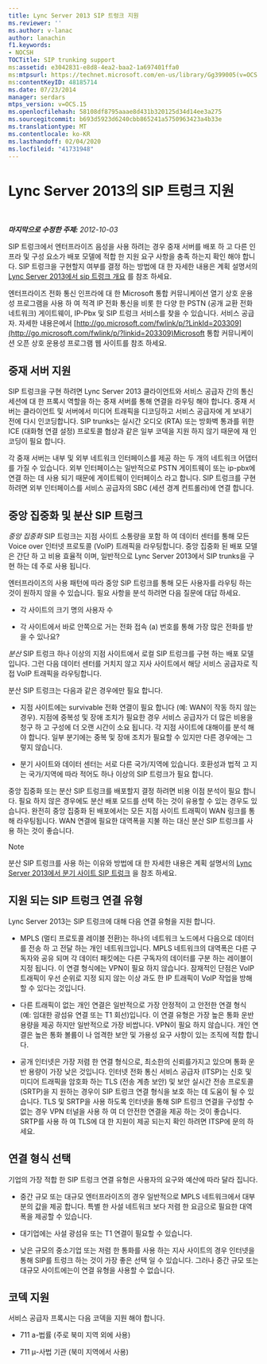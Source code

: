 ```yaml
---
title: Lync Server 2013 SIP 트렁크 지원
ms.reviewer: ''
ms.author: v-lanac
author: lanachin
f1.keywords:
- NOCSH
TOCTitle: SIP trunking support
ms:assetid: e3042831-e8d8-4ea2-baa2-1a697401ffa0
ms:mtpsurl: https://technet.microsoft.com/en-us/library/Gg399005(v=OCS.15)
ms:contentKeyID: 48185714
ms.date: 07/23/2014
manager: serdars
mtps_version: v=OCS.15
ms.openlocfilehash: 58108df8795aaae8d431b320125d34d14ee3a275
ms.sourcegitcommit: b693d5923d6240cbb865241a5750963423a4b33e
ms.translationtype: MT
ms.contentlocale: ko-KR
ms.lasthandoff: 02/04/2020
ms.locfileid: "41731948"
---
```

<div data-xmlns="http://www.w3.org/1999/xhtml">

<div class="topic" data-xmlns="http://www.w3.org/1999/xhtml" data-msxsl="urn:schemas-microsoft-com:xslt" data-cs="http://msdn.microsoft.com/en-us/">

<div data-asp="http://msdn2.microsoft.com/asp">

# <a name="sip-trunking-support-in-lync-server-2013"></a>Lync Server 2013의 SIP 트렁크 지원

</div>

<div id="mainSection">

<div id="mainBody">

<span> </span>

_**마지막으로 수정한 주제:** 2012-10-03_

SIP 트렁크에서 엔터프라이즈 음성을 사용 하려는 경우 중재 서버를 배포 하 고 다른 인프라 및 구성 요소가 배포 모델에 적합 한 지원 요구 사항을 충족 하는지 확인 해야 합니다. SIP 트렁크을 구현할지 여부를 결정 하는 방법에 대 한 자세한 내용은 계획 설명서의 [Lync Server 2013에서 sip 트렁크 개요](lync-server-2013-overview-of-sip-trunking.md) 를 참조 하세요.

엔터프라이즈 전화 통신 인프라에 대 한 Microsoft 통합 커뮤니케이션 열기 상호 운용성 프로그램을 사용 하 여 적격 IP 전화 통신을 비롯 한 다양 한 PSTN (공개 교환 전화 네트워크) 게이트웨이, IP-Pbx 및 SIP 트렁크 서비스를 찾을 수 있습니다. 서비스 공급자. 자세한 내용은에서 [http://go.microsoft.com/fwlink/p/?LinkId=203309](http://go.microsoft.com/fwlink/p/?linkid=203309)Microsoft 통합 커뮤니케이션 오픈 상호 운용성 프로그램 웹 사이트를 참조 하세요.

<div>

## <a name="mediation-server-support"></a>중재 서버 지원

SIP 트렁크을 구현 하려면 Lync Server 2013 클라이언트와 서비스 공급자 간의 통신 세션에 대 한 프록시 역할을 하는 중재 서버를 통해 연결을 라우팅 해야 합니다. 중재 서버는 클라이언트 및 서버에서 미디어 트래픽을 디코딩하고 서비스 공급자에 게 보내기 전에 다시 인코딩합니다. SIP trunks는 실시간 오디오 (RTA) 또는 방화벽 통과를 위한 ICE (대화형 연결 설정) 프로토콜 협상과 같은 일부 코덱을 지원 하지 않기 때문에 재 인코딩이 필요 합니다.

각 중재 서버는 내부 및 외부 네트워크 인터페이스를 제공 하는 두 개의 네트워크 어댑터를 가질 수 있습니다. 외부 인터페이스는 일반적으로 PSTN 게이트웨이 또는 ip-pbx에 연결 하는 데 사용 되기 때문에 게이트웨이 인터페이스 라고 합니다. SIP 트렁크를 구현 하려면 외부 인터페이스를 서비스 공급자의 SBC (세션 경계 컨트롤러)에 연결 합니다.

</div>

<div>

## <a name="centralized-vs-distributed-sip-trunking"></a>중앙 집중화 및 분산 SIP 트렁크

*중앙 집중화* SIP 트렁크는 지점 사이트 소통량을 포함 하 여 데이터 센터를 통해 모든 Voice over 인터넷 프로토콜 (VoIP) 트래픽을 라우팅합니다. 중앙 집중화 된 배포 모델은 간단 하 고 비용 효율적 이며, 일반적으로 Lync Server 2013에서 SIP trunks을 구현 하는 데 주로 사용 됩니다.

엔터프라이즈의 사용 패턴에 따라 중앙 SIP 트렁크를 통해 모든 사용자를 라우팅 하는 것이 원하지 않을 수 있습니다. 필요 사항을 분석 하려면 다음 질문에 대답 하세요.

  - 각 사이트의 크기 명의 사용자 수

  - 각 사이트에서 바로 안쪽으로 거는 전화 접속 (a) 번호를 통해 가장 많은 전화를 받을 수 있나요?

*분산* SIP 트렁크 하나 이상의 지점 사이트에서 로컬 SIP 트렁크를 구현 하는 배포 모델입니다. 그런 다음 데이터 센터를 거치지 않고 지사 사이트에서 해당 서비스 공급자로 직접 VoIP 트래픽을 라우팅합니다.

분산 SIP 트렁크는 다음과 같은 경우에만 필요 합니다.

  - 지점 사이트에는 survivable 전화 연결이 필요 합니다 (예: WAN이 작동 하지 않는 경우). 지점에 중복성 및 장애 조치가 필요한 경우 서비스 공급자가 더 많은 비용을 청구 하 고 구성에 더 오랜 시간이 소요 됩니다. 각 지점 사이트에 대해이를 분석 해야 합니다. 일부 분기에는 중복 및 장애 조치가 필요할 수 있지만 다른 경우에는 그렇지 않습니다.

  - 분기 사이트와 데이터 센터는 서로 다른 국가/지역에 있습니다. 호환성과 법적 고 지는 국가/지역에 따라 적어도 하나 이상의 SIP 트렁크가 필요 합니다.

중앙 집중화 또는 분산 SIP 트렁크를 배포할지 결정 하려면 비용 이점 분석이 필요 합니다. 필요 하지 않은 경우에도 분산 배포 모드를 선택 하는 것이 유용할 수 있는 경우도 있습니다. 완전히 중앙 집중화 된 배포에서는 모든 지점 사이트 트래픽이 WAN 링크를 통해 라우팅됩니다. WAN 연결에 필요한 대역폭을 지불 하는 대신 분산 SIP 트렁크를 사용 하는 것이 좋습니다.

<div>


> [!NOTE]  
> 분산 SIP 트렁크를 사용 하는 이유와 방법에 대 한 자세한 내용은 계획 설명서의 <A href="lync-server-2013-branch-site-sip-trunking.md">Lync Server 2013에서 분기 사이트 SIP 트렁크</A> 을 참조 하세요.



</div>

</div>

<div>

## <a name="supported-sip-trunking-connection-types"></a>지원 되는 SIP 트렁크 연결 유형

Lync Server 2013는 SIP 트렁크에 대해 다음 연결 유형을 지원 합니다.

  - MPLS (멀티 프로토콜 레이블 전환)는 하나의 네트워크 노드에서 다음으로 데이터를 전송 하 고 전달 하는 개인 네트워크입니다. MPLS 네트워크의 대역폭은 다른 구독자와 공유 되며 각 데이터 패킷에는 다른 구독자의 데이터를 구분 하는 레이블이 지정 됩니다. 이 연결 형식에는 VPN이 필요 하지 않습니다. 잠재적인 단점은 VoIP 트래픽이 우선 순위로 지정 되지 않는 이상 과도 한 IP 트래픽이 VoIP 작업을 방해할 수 있다는 것입니다.

  - 다른 트래픽이 없는 개인 연결은 일반적으로 가장 안정적이 고 안전한 연결 형식 (예: 임대한 광섬유 연결 또는 T1 회선)입니다. 이 연결 유형은 가장 높은 통화 운반 용량을 제공 하지만 일반적으로 가장 비쌉니다. VPN이 필요 하지 않습니다. 개인 연결은 높은 통화 볼륨이 나 엄격한 보안 및 가용성 요구 사항이 있는 조직에 적합 합니다.

  - 공개 인터넷은 가장 저렴 한 연결 형식으로, 최소한의 신뢰를가지고 있으며 통화 운반 용량이 가장 낮은 것입니다. 인터넷 전화 통신 서비스 공급자 (ITSP)는 신호 및 미디어 트래픽을 암호화 하는 TLS (전송 계층 보안) 및 보안 실시간 전송 프로토콜 (SRTP)을 지 원하는 경우이 SIP 트렁크 연결 형식을 보호 하는 데 도움이 될 수 있습니다. TLS 및 SRTP을 사용 하도록 인터넷을 통해 SIP 트렁크 연결을 구성할 수 없는 경우 VPN 터널을 사용 하 여 더 안전한 연결을 제공 하는 것이 좋습니다. SRTP를 사용 하 여 TLS에 대 한 지원이 제공 되는지 확인 하려면 ITSP에 문의 하세요.

<div>

## <a name="selecting-a-connection-type"></a>연결 형식 선택

기업의 가장 적합 한 SIP 트렁크 연결 유형은 사용자의 요구와 예산에 따라 달라 집니다.

  - 중간 규모 또는 대규모 엔터프라이즈의 경우 일반적으로 MPLS 네트워크에서 대부분의 값을 제공 합니다. 특별 한 사설 네트워크 보다 저렴 한 요금으로 필요한 대역폭을 제공할 수 있습니다.

  - 대기업에는 사설 광섬유 또는 T1 연결이 필요할 수 있습니다.

  - 낮은 규모의 중소기업 또는 저렴 한 통화를 사용 하는 지사 사이트의 경우 인터넷을 통해 SIP를 트렁크 하는 것이 가장 좋은 선택 일 수 있습니다. 그러나 중간 규모 또는 대규모 사이트에는이 연결 유형을 사용할 수 없습니다.

</div>

</div>

<div>

## <a name="codec-support"></a>코덱 지원

서비스 공급자 프록시는 다음 코덱을 지원 해야 합니다.

  - 711 a-법률 (주로 북미 지역 외에 사용)

  - 711 μ-사법 기관 (북미 지역에서 사용)

</div>

</div>

<span> </span>

</div>

</div>

</div>


